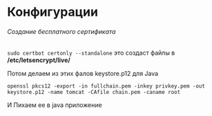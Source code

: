 # Конфигурации

###### Создание бесплатного сертификата

`sudo certbot certonly --standalone`
 это создаст файлы в **/etc/letsencrypt/live/<domain>**
  
Потом делаем из этих фалов keystore.p12 для Java

`openssl pkcs12 -export -in fullchain.pem -inkey privkey.pem -out keystore.p12 -name tomcat -CAfile chain.pem -caname root`

И Пихаем ее в java приложение
